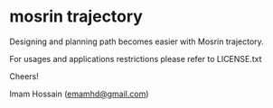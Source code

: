 # mosrin trajectory

Designing and planning path becomes easier with Mosrin trajectory.

For usages and applications restrictions please refer to LICENSE.txt

Cheers!

Imam Hossain (emamhd@gmail.com)
